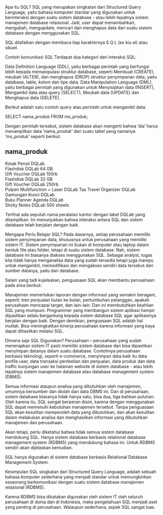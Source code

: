 Apa itu SQL?
SQL yang merupakan singkatan dari Structured Query Language, yaitu bahasa komputer standar yang digunakan untuk berinteraksi dengan suatu sistem database - atau lebih tepatnya sistem manajemen database relasional. Jadi, user dapat menambahkan, mengubah, mengupdate, mencari dan menghapus data dari suatu sistem database dengan menggunakan SQL.

SQL dilafalkan dengan membaca tiap karakternya S Q L (es kiu el) atau sikuel.

Contoh komunikasi SQL
Terdapat dua kategori dari interaksi SQL: 

Data Definition Language (DDL), yaitu berbagai perintah yang berfungsi lebih kepada memanipulasi struktur database, seperti Membuat (CREATE), meubah (ALTER), dan menghapus (DROP) struktur penyimpanan data, yaitu database, table, kolom dan tipe data.
Data Manipulation Language (DML), yaitu berbagai perintah yang digunakan untuk Menyisipkan data (INSERT), Mengambil data atau query (SELECT), Meubah data (UPDATE) dan Menghapus data (DELETE).

Berikut adalah satu contoh query atau perintah untuk mengambil data:


SELECT nama_produk FROM ms_produk;
 

Dengan perintah tersebut, sistem database akan mengerti bahwa ‘dia’ harus menampilkan data ‘nama_produk’ dari suatu tabel yang namanya ‘ms_produk’ seperti berikut.

 

nama_produk                        
------------------------------------
Kotak Pensil DQLab                 
Flashdisk DQLab 64 GB              
Gift Voucher DQLab 100rb           
Flashdisk DQLab 32 GB              
Gift Voucher DQLab 250rb           
Pulpen Multifunction + Laser DQLab 
Tas Travel Organizer DQLab         
Gantungan Kunci DQLab              
Buku Planner Agenda DQLab          
Sticky Notes DQLab 500 sheets      
 

Terlihat ada sepuluh nama peralatan kantor dengan label DQLab yang ditampilkan. Ini menunjukkan bahwa interaksi antara SQL dan sistem database telah berjalan dengan baik.

Mengapa Perlu Belajar SQL?
Pada dasarnya, setiap perusahaan memiliki sistem penyimpanan data, khususnya untuk perusahaan yang memiliki sistem IT. Sistem penyimpanan ini bukan di komputer atau laptop dalam bentuk file atau folder, tetapi di suatu sistem database. Nah, sistem database ini biasanya diakses menggunakan SQL. Sebagai analyst, tugas kita tidak hanya menganalisa data yang sudah tersedia tetapi juga mampu untuk mengambil, memodifikasi dan mengakses sendiri data tersebut dari sumber datanya, yaitu dari database.
 

Selain yang tadi kujelaskan, penguasaan SQL akan membantu perusahaan pada area berikut:

Manajemen memerlukan laporan dengan informasi yang semakin beragam, seperti: tren penjualan bulan ke bulan, pertumbuhan pelanggan, apakah perusahaan mencapai target, dan lain-lain. Dan ini membutuhkan keahlian SQL yang mumpuni.
Programmer yang membangun sistem aplikasi hampir dipastikan selalu bergantung kepada sistem database SQL agar aplikasinya berjalan dengan baik. Dengan demikian, penguasaan SQL adalah hal mutlak.
Bisa meningkatkan kinerja perusahaan karena informasi yang kaya dapat dihasilkan melalui SQL.

Dimana saja SQL Digunakan?
Perusahaan – perusahaan yang sudah menerapkan sistem IT pasti memiliki sistem database dan bisa dipastikan menyimpan datanya dalam suatu database. Contohnya perusahaan berbasis teknologi, seperti e-commerce, menyimpan data baik itu data profile user, data transaksi pembelian dan penjualan, data produk dan data traffic kunjungan user ke halaman website di sistem database - atau lebih tepatnya sistem manajemen database atau database management system (DBMS).

 

Semua informasi ataupun analisa yang dibutuhkan oleh manajemen, umumnya bersumber dan diolah dari data DBMS ini. Dan di perusahaan, sistem database biasanya tidak hanya satu, bisa dua, tiga bahkan puluhan. Oleh karena itu, SQL sangat berperan disini, karena dengan menggunakan SQL dapat memenuhi kebutuhan manajemen tersebut. Tanpa penguasaan SQL  akan kesulitan memperoleh data yang dibutuhkan, dan akan kesulitan dalam melakukan analisa dan menghasilkan informasi yang dibutuhkan manajemen dan perusahaan.

 

Akan tetapi, perlu diketahui bahwa tidak semua sistem database mendukung SQL. Hanya sistem database berbasis relational database management system (RDBMS) yang mendukung bahasa ini. Untuk RDBMS sendiri akan dijelaskan kemudian.

 

SQL hanya digunakan di sistem database berbasis Relational Database Management System.

Kesimpulan
SQL singkatan dari Structured Query Language, adalah sebuah bahasa komputer sederhana yang menjadi standar untuk memungkinkan seseorang berkomunikasi dengan suatu sistem database manajemen relasional (RDBMS).

 

Karena RDBMS bisa dikatakan digunakan oleh sistem IT oleh seluruh perusahaan di dunia dan di Indonesia, maka pengetahuan SQL menjadi aset yang penting di perusahaan. Walaupun sederhana, aspek SQL sangat luas.

 